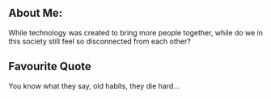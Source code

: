 ## About Me:

While technology was created to bring more people together, while do we in this society still feel so disconnected from each other?

## Favourite Quote
You know what they say, old habits, they die hard...
